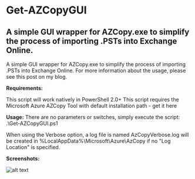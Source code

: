 # Get-AZCopyGUI
## A simple GUI wrapper for AZCopy.exe to simplify the process of importing .PSTs into Exchange Online.

A simple GUI wrapper for AZCopy.exe to simplify the process of importing .PSTs into Exchange Online. For more information about the usage, please see this post on my blog.

**Requirements:**

This script will work natively in PowerShell 2.0+
This script requires the Microsoft Azure AZCopy Tool with default installation path - get it here

**Usage:**
There are no parameters or switches, simply execute the script: .\Get-AZCopyGUI.ps1

When using the Verbose option, a log file is named AzCopyVerbose.log will be created in %LocalAppData%\Microsoft\Azure\AzCopy if no "Log Location" is specified.

**Screenshots:**

![alt text](https://www.cgoosen.com/wp-content/uploads/2015/05/Capture.png)
